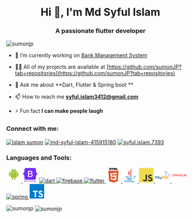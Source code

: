 <h1 align="center">Hi 👋, I'm Md Syful Islam</h1>
<h3 align="center">A passionate flutter developer</h3>

<p align="left"> <img src="https://komarev.com/ghpvc/?username=sumonjp&label=Profile%20views&color=0e75b6&style=flat" alt="sumonjp" /> </p>

- 🔭 I’m currently working on [Bank Management System](https://github.com/sumonJP/Bank-Management-System.git)

- 👨‍💻 All of my projects are available at [https://github.com/sumonJP?tab=repositories](https://github.com/sumonJP?tab=repositories)

- 💬 Ask me about **Dart, Flutter & Spring boot **

- 📫 How to reach me **syful.islam3412@gmail.com**

- ⚡ Fun fact **I can make people laugh**

<h3 align="left">Connect with me:</h3>
<p align="left">
<a href="https://twitter.com/islam sumon" target="blank"><img align="center" src="https://raw.githubusercontent.com/rahuldkjain/github-profile-readme-generator/master/src/images/icons/Social/twitter.svg" alt="islam sumon" height="30" width="40" /></a>
<a href="https://linkedin.com/in/md-syful-islam-415915180" target="blank"><img align="center" src="https://raw.githubusercontent.com/rahuldkjain/github-profile-readme-generator/master/src/images/icons/Social/linked-in-alt.svg" alt="md-syful-islam-415915180" height="30" width="40" /></a>
<a href="https://fb.com/syful.islam.7393" target="blank"><img align="center" src="https://raw.githubusercontent.com/rahuldkjain/github-profile-readme-generator/master/src/images/icons/Social/facebook.svg" alt="syful.islam.7393" height="30" width="40" /></a>
</p>

<h3 align="left">Languages and Tools:</h3>
<p align="left"> <a href="https://developer.android.com" target="_blank" rel="noreferrer"> <img src="https://raw.githubusercontent.com/devicons/devicon/master/icons/android/android-original-wordmark.svg" alt="android" width="40" height="40"/> </a> <a  
                                                                                                                                                                                                                                                          
                                                                                                                                                                                                                                                          
  <img src="https://raw.githubusercontent.com/devicons/devicon/master/icons/bootstrap/bootstrap-plain-wordmark.svg" alt="bootstrap" width="40" height="40"/> </a> <a href="https://dart.dev" target="_blank" rel="noreferrer"> 
    <img src="https://www.vectorlogo.zone/logos/dartlang/dartlang-icon.svg" alt="dart" width="40" height="40"/> </a> <a href="https://firebase.google.com/" target="_blank" rel="noreferrer"> 
      <img src="https://www.vectorlogo.zone/logos/firebase/firebase-icon.svg" alt="firebase" width="40" height="40"/> </a> <a href="https://flutter.dev" target="_blank" rel="noreferrer"> 
      <img src="https://www.vectorlogo.zone/logos/flutterio/flutterio-icon.svg" alt="flutter" width="40" height="40"/> </a> <a href="https://www.w3.org/html/" target="_blank" rel="noreferrer"> 
    <img src="https://raw.githubusercontent.com/devicons/devicon/master/icons/html5/html5-original-wordmark.svg" alt="html5" width="40" height="40"/> </a> <a href="https://www.java.com" target="_blank" rel="noreferrer"> 
    <img src="https://raw.githubusercontent.com/devicons/devicon/master/icons/java/java-original.svg" alt="java" width="40" height="40"/> </a> <a href="https://developer.mozilla.org/en-US/docs/Web/JavaScript" target="_blank" rel="noreferrer"> 
    <img src="https://raw.githubusercontent.com/devicons/devicon/master/icons/javascript/javascript-original.svg" alt="javascript" width="40" height="40"/> </a> <a href="https://www.mysql.com/" target="_blank" rel="noreferrer"> 
    <img src="https://raw.githubusercontent.com/devicons/devicon/master/icons/mysql/mysql-original-wordmark.svg" alt="mysql" width="40" height="40"/> </a>
    <img src="https://raw.githubusercontent.com/devicons/devicon/master/icons/oracle/oracle-original.svg" alt="oracle" width="40" height="40"/> </a> <a href="https://spring.io/" target="_blank" rel="noreferrer"> 
    <img src="https://www.vectorlogo.zone/logos/springio/springio-icon.svg" alt="spring" width="40" height="40"/> </a> <a href="https://www.typescriptlang.org/" target="_blank" rel="noreferrer"> 
    <img src="https://raw.githubusercontent.com/devicons/devicon/master/icons/typescript/typescript-original.svg" alt="typescript" width="40" height="40"/> </a> </p>

<p><img align="left" src="https://github-readme-stats.vercel.app/api/top-langs?username=sumonjp&show_icons=true&locale=en&layout=compact" alt="sumonjp" /></p>

<p>&nbsp;<img align="center" src="https://github-readme-stats.vercel.app/api?username=sumonjp&show_icons=true&locale=en" alt="sumonjp" /></p>
